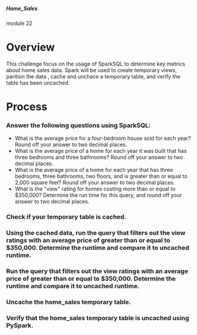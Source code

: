 ##### Home_Sales
module 22

# Overview
This challenge focus on the usage of SparkSQL to determine key metrics about home sales data. Spark will be used to create temporary views, parition the data , cache and unchace a temporary table, and verify the table has been uncached. 

# Process
### Answer the following questions using SparkSQL:
- What is the average price for a four-bedroom house sold for each year? Round off your answer to two decimal places.
- What is the average price of a home for each year it was built that has three bedrooms and three bathrooms? Round off your answer to two decimal places.
- What is the average price of a home for each year that has three bedrooms, three bathrooms, two floors, and is greater than or equal to 2,000 square feet? Round off your answer to two decimal places.
- What is the "view" rating for homes costing more than or equal to $350,000? Determine the run time for this query, and round off your answer to two decimal places.
### Check if your temporary table is cached.
### Using the cached data, run the query that filters out the view ratings with an average price of greater than or equal to $350,000. Determine the runtime and compare it to uncached runtime.
### Run the query that filters out the view ratings with an average price of greater than or equal to $350,000. Determine the runtime and compare it to uncached runtime.
### Uncache the home_sales temporary table.
### Verify that the home_sales temporary table is uncached using PySpark.
